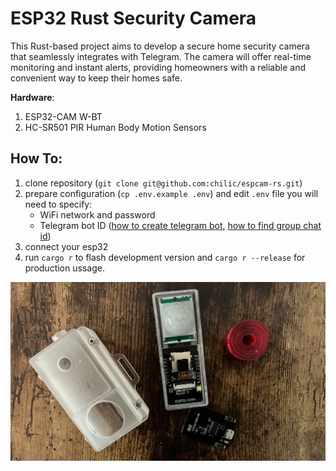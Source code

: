# ESP32 Rust Security Camera

This Rust-based project aims to develop a secure home security camera that seamlessly integrates with Telegram. The camera will offer real-time monitoring and instant alerts, providing homeowners with a reliable and convenient way to keep their homes safe.

**Hardware**:

1) ESP32-CAM W-BT
2) HC-SR501 PIR Human Body Motion Sensors

## How To:

1) clone repository (`git clone git@github.com:chilic/espcam-rs.git`)
2) prepare configuration (`cp .env.example .env`) and edit `.env` file
    you will need to specify:
    - WiFi network and password
    - Telegram bot ID ([how to create telegram bot](https://core.telegram.org/bots#how-do-i-create-a-bot), [how to find group chat id](https://stackoverflow.com/questions/32423837/telegram-bot-how-to-get-a-group-chat-id))
3) connect your esp32
4) run `cargo r` to flash development version and `cargo r --release` for production ussage.

![ESP32 Rust Security Camera](/assets/esp32-cam-box-rust.jpeg)
